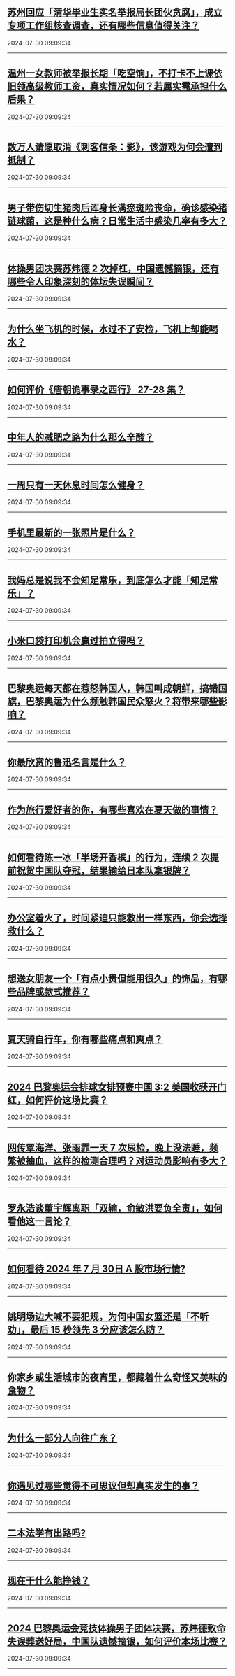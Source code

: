 ## [苏州回应「清华毕业生实名举报局长团伙贪腐」，成立专项工作组核查调查，还有哪些信息值得关注？](https://www.zhihu.com/question/662909169)

2024-07-30 09:09:34

---
## [温州一女教师被举报长期「吃空饷」，不打卡不上课依旧领高级教师工资，真实情况如何？若属实需承担什么后果？](https://www.zhihu.com/question/662872604)

2024-07-30 09:09:34

---
## [数万人请愿取消《刺客信条：影》，该游戏为何会遭到抵制？](https://www.zhihu.com/question/661641771)

2024-07-30 09:09:34

---
## [男子带伤切生猪肉后浑身长满瘀斑险丧命，确诊感染猪链球菌，这是种什么病？日常生活中感染几率有多大？](https://www.zhihu.com/question/662881085)

2024-07-30 09:09:34

---
## [体操男团决赛苏炜德 2 次掉杠，中国遗憾摘银，还有哪些令人印象深刻的体坛失误瞬间？](https://www.zhihu.com/question/662938097)

2024-07-30 09:09:34

---
## [为什么坐飞机的时候，水过不了安检，飞机上却能喝水？](https://www.zhihu.com/question/289331002)

2024-07-30 09:09:34

---
## [如何评价《唐朝诡事录之西行》 27-28 集？](https://www.zhihu.com/question/662917788)

2024-07-30 09:09:34

---
## [中年人的减肥之路为什么那么辛酸？](https://www.zhihu.com/question/662452890)

2024-07-30 09:09:34

---
## [一周只有一天休息时间怎么健身？](https://www.zhihu.com/question/662528734)

2024-07-30 09:09:34

---
## [手机里最新的一张照片是什么？](https://www.zhihu.com/question/661688427)

2024-07-30 09:09:34

---
## [我妈总是说我不会知足常乐，到底怎么才能「知足常乐」？](https://www.zhihu.com/question/662252535)

2024-07-30 09:09:34

---
## [小米口袋打印机会赢过拍立得吗？](https://www.zhihu.com/question/662695780)

2024-07-30 09:09:34

---
## [巴黎奥运每天都在惹怒韩国人，韩国叫成朝鲜，搞错国旗，巴黎奥运为什么频触韩国民众怒火？将带来哪些影响？](https://www.zhihu.com/question/662866566)

2024-07-30 09:09:34

---
## [你最欣赏的鲁迅名言是什么？](https://www.zhihu.com/question/659062605)

2024-07-30 09:09:34

---
## [作为旅行爱好者的你，有哪些喜欢在夏天做的事情？](https://www.zhihu.com/question/662292425)

2024-07-30 09:09:34

---
## [如何看待陈一冰「半场开香槟」的行为，连续 2 次提前祝贺中国队夺冠，结果输给日本队拿银牌？](https://www.zhihu.com/question/662938229)

2024-07-30 09:09:34

---
## [办公室着火了，时间紧迫只能救出一样东西，你会选择救什么？](https://www.zhihu.com/question/661739919)

2024-07-30 09:09:34

---
## [想送女朋友一个「有点小贵但能用很久」的饰品，有哪些品牌或款式推荐？](https://www.zhihu.com/question/662470079)

2024-07-30 09:09:34

---
## [夏天骑自行车，你有哪些痛点和爽点？](https://www.zhihu.com/question/662292379)

2024-07-30 09:09:34

---
## [2024 巴黎奥运会排球女排预赛中国 3:2 美国收获开门红，如何评价这场比赛？](https://www.zhihu.com/question/662924314)

2024-07-30 09:09:34

---
## [网传覃海洋、张雨霏一天 7 次尿检，晚上没法睡，频繁被抽血，这样的检测合理吗？对运动员影响有多大？](https://www.zhihu.com/question/662892318)

2024-07-30 09:09:34

---
## [罗永浩谈董宇辉离职「双输，俞敏洪要负全责」，如何看他这一言论？](https://www.zhihu.com/question/662673160)

2024-07-30 09:09:34

---
## [如何看待 2024 年 7 月 30日 A 股市场行情?](https://www.zhihu.com/question/662962485)

2024-07-30 09:09:34

---
## [姚明场边大喊不要犯规，为何中国女篮还是「不听劝」，最后 15 秒领先 3 分应该怎么防？](https://www.zhihu.com/question/662843086)

2024-07-30 09:09:34

---
## [你家乡或生活城市的夜宵里，都藏着什么奇怪又美味的食物？](https://www.zhihu.com/question/661261454)

2024-07-30 09:09:34

---
## [为什么一部分人向往广东？](https://www.zhihu.com/question/399248934)

2024-07-30 09:09:34

---
## [你遇见过哪些觉得不可思议但却真实发生的事？](https://www.zhihu.com/question/399355994)

2024-07-30 09:09:34

---
## [二本法学有出路吗?](https://www.zhihu.com/question/662140387)

2024-07-30 09:09:34

---
## [现在干什么能挣钱？](https://www.zhihu.com/question/654412618)

2024-07-30 09:09:34

---
## [2024 巴黎奥运会竞技体操男子团体决赛，苏炜德致命失误葬送好局，中国队遗憾摘银，如何评价本场比赛？](https://www.zhihu.com/question/662928493)

2024-07-30 09:09:34

---
